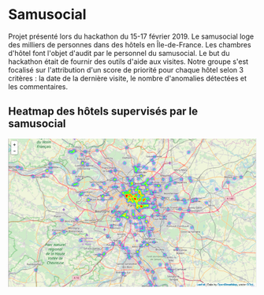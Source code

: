 # Samusocial

Projet présenté lors du hackathon du 15-17 février 2019.
Le samusocial loge des milliers de personnes dans des hôtels en Île-de-France. Les chambres d'hôtel font l'objet d'audit par le personnel du samusocial. Le but du hackathon était de fournir des outils d'aide aux visites.
Notre groupe s'est focalisé sur l'attribution d'un score de priorité pour chaque hôtel selon 3 critères : la date de la dernière visite, le nombre d'anomalies détectées et les commentaires.

## Heatmap des hôtels supervisés par le samusocial

![alt text](https://github.com/JeanBaptisteScellier/Samusocial/blob/master/Heatmap.png)
